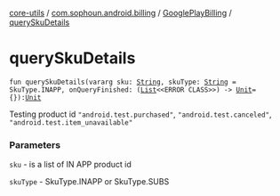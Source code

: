 [core-utils](../../index.md) / [com.sophoun.android.billing](../index.md) / [GooglePlayBilling](index.md) / [querySkuDetails](./query-sku-details.md)

# querySkuDetails

`fun querySkuDetails(vararg sku: `[`String`](https://kotlinlang.org/api/latest/jvm/stdlib/kotlin/-string/index.html)`, skuType: `[`String`](https://kotlinlang.org/api/latest/jvm/stdlib/kotlin/-string/index.html)` = SkuType.INAPP, onQueryFinished: (`[`List`](https://kotlinlang.org/api/latest/jvm/stdlib/kotlin.collections/-list/index.html)`<<ERROR CLASS>>) -> `[`Unit`](https://kotlinlang.org/api/latest/jvm/stdlib/kotlin/-unit/index.html)` = {}): `[`Unit`](https://kotlinlang.org/api/latest/jvm/stdlib/kotlin/-unit/index.html)

Testing product id
`"android.test.purchased"`, `"android.test.canceled"`, `"android.test.item_unavailable"`

### Parameters

`sku` - is a list of IN APP product id

`skuType` - SkuType.INAPP or SkuType.SUBS